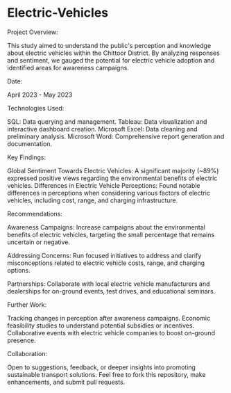 # Electric-Vehicles

Project Overview:

This study aimed to understand the public's perception and knowledge about electric vehicles within the Chittoor District. By analyzing responses and sentiment, we gauged the potential for electric vehicle adoption and identified areas for awareness campaigns.

Date:

April 2023 - May 2023

Technologies Used:

SQL: Data querying and management.
Tableau: Data visualization and interactive dashboard creation.
Microsoft Excel: Data cleaning and preliminary analysis.
Microsoft Word: Comprehensive report generation and documentation.

Key Findings:

Global Sentiment Towards Electric Vehicles:
A significant majority (~89%) expressed positive views regarding the environmental benefits of electric vehicles.
Differences in Electric Vehicle Perceptions:
Found notable differences in perceptions when considering various factors of electric vehicles, including cost, range, and charging infrastructure.

Recommendations:

Awareness Campaigns: Increase campaigns about the environmental benefits of electric vehicles, targeting the small percentage that remains uncertain or negative.

Addressing Concerns: Run focused initiatives to address and clarify misconceptions related to electric vehicle costs, range, and charging options.

Partnerships: Collaborate with local electric vehicle manufacturers and dealerships for on-ground events, test drives, and educational seminars.


Further Work:

Tracking changes in perception after awareness campaigns.
Economic feasibility studies to understand potential subsidies or incentives.
Collaborative events with electric vehicle companies to boost on-ground presence.

Collaboration:

Open to suggestions, feedback, or deeper insights into promoting sustainable transport solutions. Feel free to fork this repository, make enhancements, and submit pull requests.

